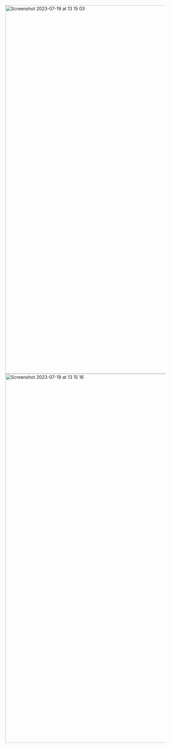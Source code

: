 <img width="1158" alt="Screenshot 2023-07-19 at 13 15 03" src="https://github.com/nastya-smirnova/portfolio/assets/41167754/b7e7c8b7-2e46-45d4-9f94-f8095c3d3bae">

<img width="1160" alt="Screenshot 2023-07-19 at 13 15 16" src="https://github.com/nastya-smirnova/portfolio/assets/41167754/171d5fb8-39cf-443b-888a-5ece46012794">
